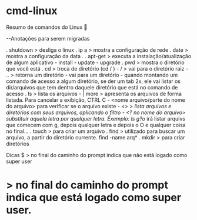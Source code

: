 # cmd-linux
Resumo de comandos do Linux 🐧



--Anotações para serem migradas

. shutdown <temp> > desliga o linux
. ip a > mostra a configuração de rede
. date > mostra a configuração da data
. 
. apt-get > executa a instalação/atualização de algum aplicativo
    - install
    - update
    - upgrade
. pwd > mostra o diretório que você está
. cd > troca de diretório (cd / )
    - / > vai para o diretório raiz
    - .. > retorna um diretório
    - <diretorio> vai para um diretório
    - quando montando um comando de acesso a algum diretório, se der um tab 2x, ele vai listar os dir/arquivos que tem dentro daquele diretório que está no comando de acesso 
. ls > lista os arquivos
    - | more > apresenta os arquivos de forma listada.
    Para cancelar a exibição, CTRL C
    - <nome arquivo/parte do nome do arquivo> para verificar se 
    o arquivo existe
    - <<parte do nome>*> > lista arquivos e diretórios com seus arquivos, aplicando o filtro
    - <? no nome do arquivo> substituir aquela letra por qualquer letra. Exemplo: ls g?o* irá listar arquivs que comecem com g, depois qualquer letra e depois o O e qualquer coisa no final...
. touch > para criar um arquivo
. find > utilizado para buscar um arquivo, a partir do diretório currente. 
    find -name arq*
. mkdir > para criar diretórios

Dicas
$ > no final do caminho do prompt indica que não está logado como super user
# > no final do caminho do prompt indica que está logado como super user.